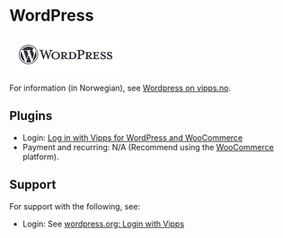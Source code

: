 <!-- START_METADATA
---
title: WordPress plugin platform
sidebar_label: WordPress
hide_table_of_contents: true
pagination_next: null
pagination_prev: null
---
END_METADATA -->

# WordPress

![Wordpress logo](images/wordpress.png)

For information (in Norwegian), see [Wordpress on vipps.no](https://www.vipps.no/produkter-og-tjenester/bedrift/ta-betalt-paa-nett/ta-betalt-paa-nett/woocommerce/).

## Plugins

* Login: [Log in with Vipps for WordPress and WooCommerce](https://github.com/vippsas/vipps-login-wordpress)
* Payment and recurring: N/A (Recommend using the [WooCommerce](woocommerce.md) platform).

## Support

For support with the following, see:

* Login: See [wordpress.org: Login with Vipps](https://wordpress.org/support/plugin/login-with-vipps/)
